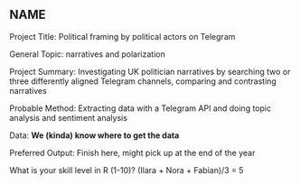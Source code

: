 ## NAME

Project Title: Political framing by political actors on Telegram
<!-- Preferably one word or an abbreviation -->

General Topic: narratives and polarization
<!-- What is your general topic / research field of interest (e.g., gender, extremism, social movements)? -->

Project Summary: Investigating UK politician narratives by 
searching two or three differently aligned Telegram channels, 
comparing and contrasting narratives
<!-- What is your specific research idea, if you have one? -->

Probable Method: Extracting data with a Telegram API and doing topic analysis and sentiment analysis
<!-- What would your preferred method of analysis be? And how do you rate your own skill level with that method? -->

Data: **We (kinda) know where to get the data**
<!-- Delete the options that do not apply to you! -->

Preferred Output: Finish here, might pick up at the end of the year
<!-- What is your preferred outcome of this group work, i.e. do you want to continue working on this project after the Summer Institute and possibly develop it into a paper OR do you "just" want to use it as practice in the context of this Summer Institute? -->

What is your skill level in R (1-10)? (Ilara + Nora + Fabian)/3 = 5